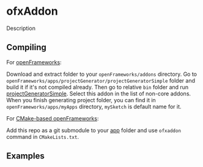 ofxAddon
========

Description


Compiling
---------

For [openFrameworks][1]:

Download and extract folder to your `openFrameworks/addons` directory. Go to `openFrameworks/apps/projectGenerator/projectGeneratorSimple` folder and build it if it's not compiled already. Then go to relative `bin` folder and run [projectGeneratorSimple][2]. Select this addon in the list of non-core addons. When you finish generating project folder, you can find it in `openFrameworks/apps/myApps` directory, `mySketch` is default name for it.

For [CMake-based openFrameworks][3]:

Add this repo as a git submodule to your [app][4] folder and use `ofxaddon` command in `CMakeLists.txt`.


Examples
--------

### 


  [1]: https://github.com/openframeworks/openFrameworks
  [2]: https://github.com/ofZach/projectGeneratorSimple/blob/master/bin/readMe.md
  [3]: https://github.com/procedural/of
  [4]: https://github.com/procedural/ofApp

